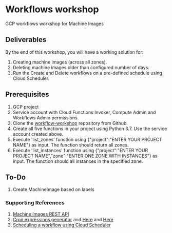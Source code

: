 # Workflows workshop
 GCP workflows workshop for Machine Images

## Deliverables
By the end of this workshop, you will have a working solution for:
1. Creating machine images (across all zones).
2. Deleting machine images older than configured number of days.
3. Run the Create and Delete workflows on a pre-defined schedule using Cloud Scheduler.

## Prerequisites
1. GCP project
2. Service account with Cloud Functions Invoker, Compute Admin and Workflows Admin permissions.
3. Clone the [workflow-workshop](https://github.com/UriKatsirPrivate/workflow-workshop) repository from Github.
4. Create all five functions in your project using Python 3.7. Use the service account created above.
5. Execute 'list_zones' function using {"project":"ENTER YOUR PROJECT NAME"} as input. The function should return all zones.
6. Execute 'list_instances' function using {"project":"ENTER YOUR PROJECT NAME","zone":"ENTER ONE ZONE WITH INSTANCES"} as input. The function should all instances in the specified zone.

## To-Do
1. Create MachineImage based on labels

### Supporting References
1. [Machine Images REST API](https://cloud.google.com/compute/docs/reference/rest/beta/machineImages)
2. [Cron expressions generator](https://www.freeformatter.com/cron-expression-generator-quartz.html) and [Here](https://crontab.cronhub.io/) and [Here](http://www.cronmaker.com/;jsessionid=node01jr1tu19xhphf1oxtzv8emirge173782.node0?0)
3. [Scheduling a workflow using Cloud Scheduler](https://cloud.google.com/workflows/docs/schedule-workflow)


